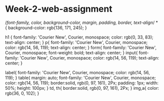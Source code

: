 # Week-2-web-assignment

/*font-family, color, background-color, margin, padding, border, text-align*/
*{
    background-color: rgb(136, 171, 245);
}

h1 {
    font-family: 'Courier New', Courier, monospace;
    color: rgb(0, 33, 83);
    text-align: center;
}
p{
    font-family: 'Courier New', Courier, monospace;
    color: rgb(14, 56, 119);
    text-align: center;
}
form{
    font-family: 'Courier New', Courier, monospace;
    font-weight: bold;
    text-align: center;
}
input{
    font-family: 'Courier New', Courier, monospace;
    color: rgb(14, 56, 119);
    text-align: center;
}

label{
    font-family: 'Courier New', Courier, monospace;
    color: rgb(14, 56, 119);
}
table{
    margin: auto;
    font-family: 'Courier New', Courier, monospace;
    color: rgb(14, 56, 119);
    border:solid, rgb(0, 97, 161), 2Px;
    padding: 1px;
    width: 50%;
    height: 100px;
}
td, th{
    border:solid, rgb(0, 97, 161), 2Px;
}
img,a{
    color: rgb(36, 0, 102);
}
